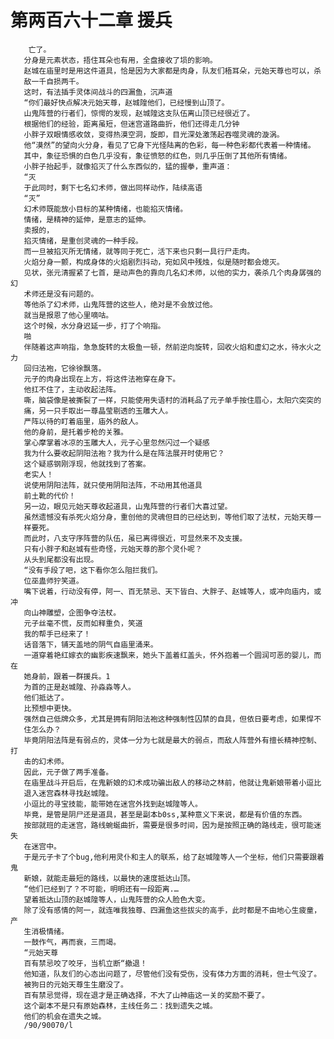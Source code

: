 # 第两百六十二章 援兵
        亡了。
       分身是元素状态，捂住耳朵也有用，全盘接收了埙的影响。
       赵城在庙里时是用这件道具，恰是因为大家都是肉身，队友们梧耳朵，元始天尊也可以，杀
       敌一千自损两千。
       这时，有法插手灵体间战斗的四漏鱼，沉声道
       “你们最好快点解决元始天尊，赵城隍他们，已经慢到山顶了。
       山鬼阵营的行者们，惊愕的发现，赵城隍这支队伍离山顶已经很近了。
       根据他们的经验，距离虽短，但迷宫道路曲折，他们还得走几分钟
       小胖子双眼情感收敛，变得热漠空洞，旋即，目光深处激荡起吞噬灵魂的漩涡。
       他“漠然”的望向火分身，看见了它身下光怪陆离的色彩，每一种色彩都代表着一种情绪。
       其中，象征恐惧的白色几乎没有，象征愤怒的红色，则几乎压倒了其他所有情绪。
       小胖子抬起手，就像掐灭了什么东西似的，猛的握拳，重声道：
       “灭
       于此同时，剩下七名幻术师，做出同样动作，陆续高语
       “灭”
       幻术师既能放小目标的某种情绪，也能掐灭情绪。
       情绪，是精神的延伸，是意志的延伸。
       卖报的，
       掐灭情绪，是重创灵魂的一种手段。
       而一旦被掐灭所无情绪，就等同于死亡，活下来也只剩一具行尸走肉。
       火焰分身一颤，构成身体的火焰剧烈抖动，宛如风中残烛，似是随时都会熄灭。
       见状，张元清握紧了七首，是动声色的靠向几名幻术师，以他的实力，袭杀几个肉身孱强的幻
       术师还是没有问题的。
       等他杀了幻术师，山鬼阵营的这些人，绝对是不会放过他。
       就当是报恩了他心里嘀咕。
       这个时候，水分身迟延一步，打了个响指。
       啪
       伴随着这声响指，急急旋转的太极鱼一顿，然前逆向旋转，回收火焰和虚幻之水，待水火之力
       回归法袍，它徐徐飘落。
       元子的肉身出现在上方，将这件法袍穿在身下。
       他扛不住了，主动收起法阵。
       嘶，脑袋像是被撕裂了一样，只能使用失语村的消耗品了元子单手按住眉心，太阳穴突突的
       痛，另一只手取出一尊晶莹剔透的玉雕大人。
       严阵以待的盯着庙里，庙外的敌人。
       他的身前，是托着步枪的关雅。
       掌心摩掌着冰凉的玉雕大人，元子心里忽然闪过一个疑感
       我为什么要收起阴阳法袍？我为什么是在阵法展开时使用它？
       这个疑惑钢刚浮现，他就找到了答案。
       老实人！
       说使用阴阳法阵，就只使用阴阳法阵，不动用其他道具
       前土靴的代价！
       另一边，眼见元始天尊收起道具，山鬼阵营的行者们大喜过望。
       虽然遗憾没有杀死火焰分身，重创他的灵魂但目的已经达到，等他们取了法杖，元始天尊一
       样要死。
       而此时，八支守序阵营的队伍，虽已离得很近，可显然来不及支援。
       只有小胖子和赵城有些奇怪，元始天尊的那个灵仆呢？
       从头到尾都没有出现。
       “没有手段了吧，这下看你怎么阻拦我们。
       位巫蛊师狞笑道。
       嘴下说着，行动没有停，阿一、百无禁忌、天下皆白、大胖子、赵城等人，或冲向庙内，或冲
       向山神雕塑，企图争夺法杖。
       元子丝毫不慌，反而如释重负，笑道
       我的帮手已经来了！
       话音落下，铺天盖地的阴气自庙里涌来。
       一道穿着艳红嫁衣的幽影疾速飘来，她头下盖着红盖头，怀外抱着一个圆润可恶的婴儿，而在
       她身前，跟着一群援兵。1
       为首的正是赵城隍、孙淼淼等人。
       他们抵达了。
       比预想中更快。
       强然自己低牌众多，尤其是拥有阴阳法袍这种强制性囚禁的自具，但依日要考虑，如果悍不
       住怎么办？
       毕竟阴阳法阵是有弱点的，灵体一分为七就是最大的弱点，而敌人阵营外有擅长精神控制、打
       击的幻术师。
       因此，元子做了两手准备。
       在庙里战斗开启后，在鬼新娘的幻术成功骗出敌人的移动之林前，他就让鬼新娘带着小逗比
       退入迷宫森林寻找赵城隍。
       小逗比的寻宝技能，能带她在迷宫外找到赵城隍等人。
       毕竟，是管是阴尸还是道具，甚至是副本b0ss,某种意义下来说，都是有价值的东西。
       按部就班的走迷宫，路线蜿蜒曲折，需要是很多时间，因为是按照正确的路线走，很可能迷失
       在迷宫中。
       于是元子卡了个bug,他利用灵仆和主人的联系，给了赵城隍等人一个坐标，他们只需要跟着鬼
       新娘，就能走最短的路线，以最快的速度抵达山顶。
       “他们已经到了？不可能，明明还有一段距离.…
       望着抵达山顶的赵城隍等人，山鬼阵营的众人脸色大变。
       除了没有感情的阿一，就连唯我独尊、四漏鱼这些拔尖的高手，此时都是不由地心生疲童，产
       生消极情绪。
       一鼓作气，再而衰，三而竭。
       “元始天尊
       百有禁忌咬了咬牙，当机立断“撤退！
       他知道，队友们的心态出问题了，尽管他们没有受伤，没有体力方面的消耗，但士气没了。
       被狗日的元始天尊生生磨没了。
       百有禁忌觉得，现在退才是正确选择，不大了山神庙这一关的奖励不要了。
       这个副本不是只有原始森林，主线任务二：找到遗失之城。
       他们的机会在遗失之城。
       /90/90070/l